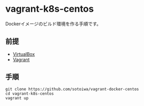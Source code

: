 # vagrant-k8s-centos

Dockerイメージのビルド環境を作る手順です。

## 前提

- [VirtualBox](https://www.virtualbox.org/)
- [Vagrant](https://www.vagrantup.com/)

## 手順

```shell
git clone https://github.com/sotoiwa/vagrant-docker-centos
cd vagrant-k8s-centos
vagrant up
```
